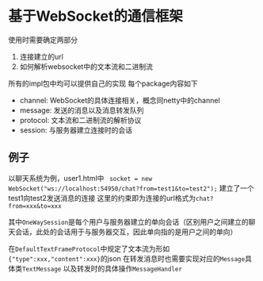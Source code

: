 # 基于WebSocket的通信框架

使用时需要确定两部分

1. 连接建立的url
2. 如何解析websocket中的文本流和二进制流

所有的impl包中均可以提供自己的实现
每个package内容如下
- channel: WebSocket的具体连接相关，概念同netty中的channel
- message: 发送的消息以及消息转发队列
- protocol: 文本流和二进制流的解析协议
- session: 与服务器建立连接时的会话

## 例子
以聊天系统为例，user1.html中
` socket = new WebSocket("ws://localhost:54950/chat?from=test1&to=test2");`
建立了一个test1向test2发送消息的连接
这里的约束即为连接的url格式为`chat?from=xxx&to=xxx`

其中`OneWaySession`是每个用户与服务器建立的单向会话（区别用户之间建立的聊天会话，此处的会话用于与服务器交互，因此单向指的是用户之间的单向）

在`DefaultTextFrameProtocol`中规定了文本流为形如`{"type":xxx,"content":xxx}`的json
在转发消息时也需要实现对应的`Message`具体类`TextMessage`
以及转发时的具体操作`MessageHandler`